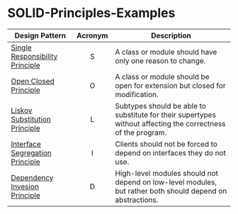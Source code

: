 # SOLID-Principles-Examples

| Design Pattern        | Acronym           | Description  |
| ------------- |:-------------:| -----|
| [Single Responsibility Principle](https://github.com/RavidEliyahu/SOLID-Principles-Examples/tree/main/SOLID/SRP) | S | A class or module should have only one reason to change.| 
| [Open Closed Principle](https://github.com/RavidEliyahu/SOLID-Principles-Examples/tree/main/SOLID/OCP) | O | A class or module should be open for extension but closed for modification. | 
| [Liskov Substitution Principle](https://github.com/RavidEliyahu/SOLID-Principles-Examples/tree/main/SOLID/LSP) | L | Subtypes should be able to substitute for their supertypes without affecting the correctness of the program. | 
| [Interface Segregation Principle](https://github.com/RavidEliyahu/SOLID-Principles-Examples/tree/main/SOLID/ISP) | I | Clients should not be forced to depend on interfaces they do not use.| 
| [Dependency Invesion Principle](https://github.com/RavidEliyahu/SOLID-Principles-Examples/tree/main/SOLID/DIP) | D | High-level modules should not depend on low-level modules, but rather both should depend on abstractions.| 
